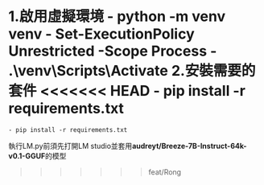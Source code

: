 1.啟用虛擬環境
    - python -m venv venv
    - Set-ExecutionPolicy Unrestricted -Scope Process 
    - .\venv\Scripts\Activate
2.安裝需要的套件
<<<<<<< HEAD
    - pip install -r requirements.txt
=======
    - pip install -r requirements.txt

執行LM.py前須先打開LM studio並套用**audreyt/Breeze-7B-Instruct-64k-v0.1-GGUF**的模型
>>>>>>> feat/Rong
